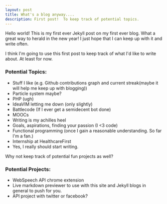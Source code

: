 ```yaml
---
layout: post
title: What's a blog anyway....
description: First post!  To keep track of potential topics.
---
```


Hello world!  This is my first ever Jekyll post on my first ever blog.  What a great way to herald in the new year!  I just hope that I can keep up with it and write often.

I think I'm going to use this first post to keep track of what I'd like to write about.  At least for now.



### Potential Topics:
* Stuff I like (e.g. Github contributions graph and current streak(maybe it will help me keep up with blogging))
* Particle system maybe?
* PHP (ugh)
* IdeaVIM letting me down (only slightly)
* Battlecode (If I ever get a semidecent bot done)
* MOOCs
* Writing is my achilles heel
* Goals, aspirations, finding your passion (I <3 code)
* Functional programming (once I gain a reasonable understanding.  So far I'm a fan.)
* Internship at HealthcareFirst
* Yes, I really should start writing. 


Why not keep track of potential fun projects as well?

### Potential Projects:
* WebSpeech API chrome extension
* Live markdown previewer to use with this site and Jekyll blogs in general to push for you.
* API project with twitter or facebook?
